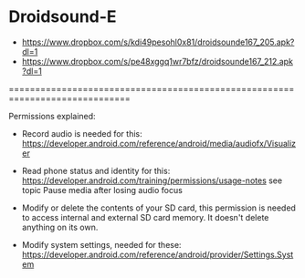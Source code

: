 Droidsound-E 
============
* https://www.dropbox.com/s/kdi49pesohl0x81/droidsounde167_205.apk?dl=1
* https://www.dropbox.com/s/pe48xggq1wr7bfz/droidsounde167_212.apk?dl=1

=============================================================================

Permissions explained:
* Record audio is needed for this: https://developer.android.com/reference/android/media/audiofx/Visualizer

* Read phone status and identity for this: https://developer.android.com/training/permissions/usage-notes 
see topic Pause media after losing audio focus

* Modify or delete the contents of your SD card, this permission is needed to access internal and external SD card memory. It doesn't delete anything on its own.

* Modify system settings, needed for these: https://developer.android.com/reference/android/provider/Settings.System
